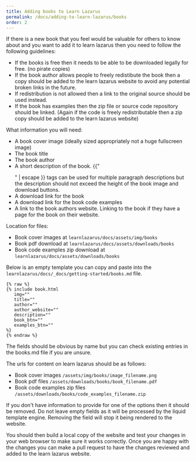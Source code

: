 ```yaml
---
title: Adding books to Learn Lazarus
permalink: /docs/adding-to-learn-lazarus/books
order: 2
---
```

If there is a new book that you feel would be valuable for others to know about and you want to add it to learn lazarus then you need to follow the following guidelines:

* If the books is free then it needs to be able to be downloaded legally for free. (no pirate copies)
* If the book author allows people to freely redistibute the book then a copy should be added to the learn lazarus website to avoid any potential broken links in the future.
* If redistribution is not allowed then a link to the original source should be used instead.
* If the book has examples then the zip file or source code repository should be linked. (Again if the code is freely redistributable then a zip copy should be added to the learn lazarus website)

What information you will need:

* A book cover image (ideally sized appropriately not a huge fullscreen image)
* The book title
* The book author
* A short description of the book. {{"<p></p>" | escape }} tags can be used for multiple paragraph descriptions but the description should not exceed the height of the book image and download buttons.
* A download link for the book
* A download link for the book code examples
* A link to the book authors website. Linking to the book if they have a page for the book on their website.

Location for files:
* Book cover images at ```learnlazarus/docs/assets/img/books```
* Book pdf download at ```learnlazarus/docs/assets/downloads/books```
* Book code examples zip download at ```learnlazarus/docs/assets/downloads/books```

Below is an empty template you can copy and paste into the ```learnlazarus/docs/_docs/getting-started/books.md``` file.

```liquid
{% raw %}
{% include book.html 
   img="" 
   title="" 
   author=""
   author_website=""
   description=""
   book_btn=""
   examples_btn=""
%}
{% endraw %}
```

The fields should be obvious by name but you can check existing entries in the books.md file if you are unsure.

The urls for content on learn lazarus should be as follows:
* Book cover images ```/assets/img/books/image_filename.png```
* Book pdf files ```/assets/downloads/books/book_filename.pdf```
* Book code examples zip files ```/assets/downloads/books/code_examples_filename.zip```

If you don't have information to provide for one of the options then it should be removed. Do not leave empty fields as it will be processed by the liquid template engine. Removing the field will stop it being rendered to the website.

You should then build a local copy of the website and test your changes in your web browser to make sure it works correctly. Once you are happy with the changes you can make a pull request to have the changes reviewed and added to the learn lazarus website.